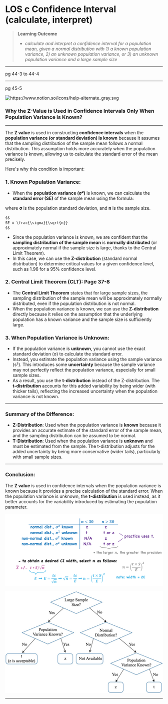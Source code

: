 # LOS c Confidence Interval (calculate, interpret)

> **Learning Outcome**
> 
> - *calculate and interpret a confidence interval for a population mean, given a normal distribution with 1) a known population variance, 2) an unknown population variance, or 3) an unknown population variance and a large sample size*

---

pg 44-3 to 44-4

---

pg 45-5

<aside>
<img src="https://www.notion.so/icons/help-alternate_gray.svg" alt="https://www.notion.so/icons/help-alternate_gray.svg" width="40px" />

### Why the Z-Value is Used in Confidence Intervals Only When Population Variance is Known?

---

The **Z value** is used in constructing **confidence intervals** when the **population variance (or standard deviation) is known** because it assumes that the sampling distribution of the sample mean follows a normal distribution. This assumption holds more accurately when the population variance is known, allowing us to calculate the standard error of the mean precisely.

Here's why this condition is important:

### 1. **Known Population Variance**:

- When the **population variance (σ²)** is known, we can calculate the **standard error (SE)** of the sample mean using the formula:

where **σ** is the population standard deviation, and **n** is the sample size.
    
    $$
    SE = \frac{\sigma}{\sqrt{n}}
    $$
    
- Since the population variance is known, we are confident that the **sampling distribution of the sample mean** is **normally distributed** (or approximately normal if the sample size is large, thanks to the Central Limit Theorem).
- In this case, we can use the **Z-distribution** (standard normal distribution) to determine critical values for a given confidence level, such as 1.96 for a 95% confidence level.

### 2. **Central Limit Theorem (CLT)**: Page 37-8

- The **Central Limit Theorem** states that for large sample sizes, the sampling distribution of the sample mean will be approximately normally distributed, even if the population distribution is not normal.
- When the population variance is known, we can use the **Z-distribution** directly because it relies on the assumption that the underlying population has a known variance and the sample size is sufficiently large.

### 3. **When Population Variance is Unknown**:

- If the population variance is **unknown**, you cannot use the exact standard deviation (σ) to calculate the standard error.
- Instead, you estimate the population variance using the sample variance (s²). This introduces some **uncertainty** because the sample variance may not perfectly reflect the population variance, especially for small sample sizes.
- As a result, you use the **t-distribution** instead of the Z-distribution. The **t-distribution** accounts for this added variability by being wider (with thicker tails), reflecting the increased uncertainty when the population variance is not known.

---

### Summary of the Difference:

- **Z-Distribution**: Used when the population variance is **known** because it provides an accurate estimate of the standard error of the sample mean, and the sampling distribution can be assumed to be normal.
- **T-Distribution**: Used when the population variance is **unknown** and must be estimated from the sample. The t-distribution adjusts for the added uncertainty by being more conservative (wider tails), particularly with small sample sizes.

---

### Conclusion:

The **Z value** is used in confidence intervals when the population variance is known because it provides a precise calculation of the standard error. When the population variance is unknown, the **t-distribution** is used instead, as it better accounts for the variability introduced by estimating the population parameter.

</aside>

![image.png](LOS%20c%20Confidence%20Interval%20(calculate,%20interpret)%201792adf9873a80de905fe6a958b7a5dc/image.png)

![CFA0128-R-EXH16.jpg](LOS%20c%20Confidence%20Interval%20(calculate,%20interpret)%201792adf9873a80de905fe6a958b7a5dc/CFA0128-R-EXH16.jpg)

---
